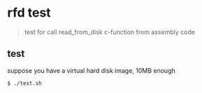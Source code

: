 # rfd test

> test for call read_from_disk c-function from assembly code

## test
suppose you have a virtual hard disk image, 10MB enough

    $ ./test.sh
